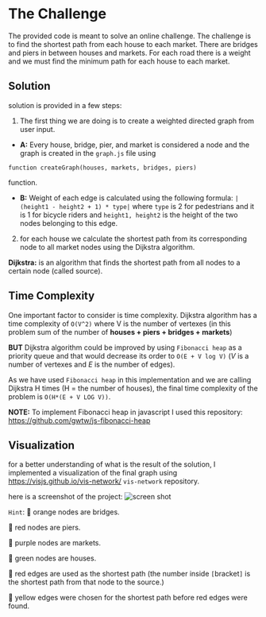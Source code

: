 # The Challenge
The provided code is meant to solve an online challenge. 
The challenge is to find the shortest path from each house to each market. There are bridges and piers in between houses and markets. For each road there is a weight and we must find the minimum path for each house to each market.

## Solution
solution is provided in a few steps:
1. The first thing we are doing is to create a weighted directed graph from user input.

- **A:** Every house, bridge, pier, and market is considered a node and the graph is created in the `graph.js` file using 

`function createGraph(houses, markets, bridges, piers)`

function.

- **B:** Weight of each edge is calculated using the following formula:
```|(height1 - height2 + 1) * type|```
where `type` is 2 for pedestrians and it is 1 for bicycle riders and `height1, height2` is the height of the two nodes belonging to this edge.

2. for each house we calculate the shortest path from its corresponding node to all market nodes using the Dijkstra algorithm.

**Dijkstra:** is an algorithm that finds the shortest path from all nodes to a certain node (called source).

## Time Complexity
One important factor to consider is time complexity.
Dijkstra algorithm has a time complexity of `O(V^2)` where V is the number of vertexes (in this problem sum of the number of  **houses + piers + bridges + markets**)

**BUT** Dijkstra algorithm could be improved by using `Fibonacci heap` as a priority queue and that would decrease its order to `O(E + V log V)` (*V* is a number of vertexes and *E* is the number of edges).

As we have used `Fibonacci heap` in this implementation and we are calling Dijkstra H times (H = the number of houses), the final time complexity of the problem is `O(H*(E + V LOG V))`.

**NOTE:** To implement Fibonacci heap in javascript I used this repository: https://github.com/gwtw/js-fibonacci-heap

## Visualization
for a better understanding of what is the result of the solution, I implemented a visualization of the final graph using https://visjs.github.io/vis-network/ `vis-network` repository.

here is a screenshot of the project:
![screen shot](https://github.com/sajjadpoores/shortest-path-problem/blob/main/screenshot.png?raw=true)

`Hint`:
:large_orange_diamond: orange nodes are bridges.

:red_circle: red nodes are piers.

:purple_heart: purple nodes are markets.

:green_heart: green nodes are houses.


:red_circle: red edges are used as the shortest path (the number inside `[`bracket`]` is the shortest path from that node to the source.)

:yellow_heart: yellow edges were chosen for the shortest path before red edges were found.
